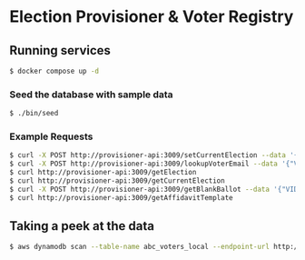 # Election Provisioner & Voter Registry

## Running services

```bash
$ docker compose up -d
```

### Seed the database with sample data

```bash
$ ./bin/seed
```

### Example Requests

```bash
$ curl -X POST http://provisioner-api:3009/setCurrentElection --data '{"electionId": "0c7a901a-e8fe-4601-8417-5d0823159d42"}'
$ curl -X POST http://provisioner-api:3009/lookupVoterEmail --data '{"VIDN":"B00000000001"}'
$ curl http://provisioner-api:3009/getElection
$ curl http://provisioner-api:3009/getCurrentElection
$ curl -X POST http://provisioner-api:3009/getBlankBallot --data '{"VIDN": "C01234567890"}'
$ curl http://provisioner-api:3009/getAffidavitTemplate
```

## Taking a peek at the data

```bash
$ aws dynamodb scan --table-name abc_voters_local --endpoint-url http://provisioner-db:8000
```
